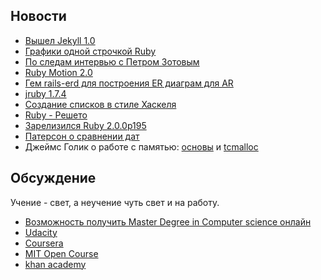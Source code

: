 ## Новости

* [Вышел Jekyll 1.0](http://blog.parkermoore.de/2013/05/06/jekyll-1-dot-0-released/)
* [Графики одной строчкой Ruby](http://ankane.github.io/chartkick/)
* [По следам интервью с Петром Зотовым](http://yawnt.github.io/blog/2013/02/15/on-compilers-and-interpreters/)
* [Ruby Motion 2.0](http://blog.rubymotion.com/post/49943751398/rubymotion-goes-2-0-and-gets-os-x-support-templates)
* [Гем rails-erd для построения ER диаграм для AR](https://github.com/voormedia/rails-erd)
* [jruby 1.7.4](http://jruby.org/2013/05/16/jruby-1-7-4.html)
* [Создание списков в стиле Хаскеля](https://gist.github.com/andkerosine/3356675)
* [Ruby - Решето](http://www.ruby-lang.org/en/news/2013/05/14/taint-bypass-dl-fiddle-cve-2013-2065/)
* [Зарелизился Ruby 2.0.0p195](http://www.ruby-lang.org/en/news/2013/05/14/ruby-2-0-0-p195-is-released/)
* [Патерсон о сравнении дат](http://tenderlovemaking.com/2013/05/21/one-danger-of-freedom-patches.html)
* Джеймс Голик о работе с памятью: [основы](http://jamesgolick.com/2013/5/15/memory-allocators-101.html) и [tcmalloc](http://jamesgolick.com/2013/5/19/how-tcmalloc-works.html)

## Обсуждение

Учение - свет, а неучение чуть свет и на работу.

* [Возможность получить Master Degree in Computer science онлайн](http://www.omscs.gatech.edu/announcement/)
* [Udacity](https://www.udacity.com/)
* [Coursera](https://www.coursera.org/)
* [MIT Open Course](http://ocw.mit.edu/index.htm)
* [khan academy](https://www.khanacademy.org/)

